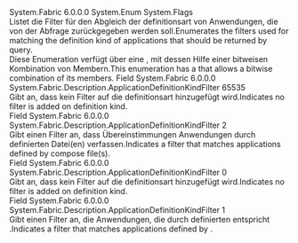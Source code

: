 <Type Name="ApplicationDefinitionKindFilter" FullName="System.Fabric.Description.ApplicationDefinitionKindFilter">
  <TypeSignature Language="C#" Value="public enum ApplicationDefinitionKindFilter" />
  <TypeSignature Language="ILAsm" Value=".class public auto ansi sealed ApplicationDefinitionKindFilter extends System.Enum" />
  <TypeSignature Language="DocId" Value="T:System.Fabric.Description.ApplicationDefinitionKindFilter" />
  <TypeSignature Language="VB.NET" Value="Public Enum ApplicationDefinitionKindFilter" />
  <TypeSignature Language="F#" Value="type ApplicationDefinitionKindFilter = " />
  <AssemblyInfo>
    <AssemblyName>System.Fabric</AssemblyName>
    <AssemblyVersion>6.0.0.0</AssemblyVersion>
  </AssemblyInfo>
  <Base>
    <BaseTypeName>System.Enum</BaseTypeName>
  </Base>
  <Attributes>
    <Attribute>
      <AttributeName>System.Flags</AttributeName>
    </Attribute>
  </Attributes>
  <Docs>
    <summary>
      <para><span data-ttu-id="a20a1-101">Listet die Filter für den Abgleich der definitionsart von Anwendungen, die von der Abfrage zurückgegeben werden soll.</span><span class="sxs-lookup"><span data-stu-id="a20a1-101">Enumerates the filters used for matching the definition kind of applications that should be returned by query.</span></span></para>
    </summary>
    <remarks><span data-ttu-id="a20a1-102">Diese Enumeration verfügt über eine <see cref="T:System.FlagsAttribute" /> , mit dessen Hilfe einer bitweisen Kombination von Membern.</span><span class="sxs-lookup"><span data-stu-id="a20a1-102">This enumeration has a <see cref="T:System.FlagsAttribute" /> that allows a bitwise combination of its members.</span></span></remarks>
  </Docs>
  <Members>
    <Member MemberName="All">
      <MemberSignature Language="C#" Value="All" />
      <MemberSignature Language="ILAsm" Value=".field public static literal valuetype System.Fabric.Description.ApplicationDefinitionKindFilter All = int32(65535)" />
      <MemberSignature Language="DocId" Value="F:System.Fabric.Description.ApplicationDefinitionKindFilter.All" />
      <MemberSignature Language="VB.NET" Value="All" />
      <MemberSignature Language="F#" Value="All = 65535" Usage="System.Fabric.Description.ApplicationDefinitionKindFilter.All" />
      <MemberType>Field</MemberType>
      <AssemblyInfo>
        <AssemblyName>System.Fabric</AssemblyName>
        <AssemblyVersion>6.0.0.0</AssemblyVersion>
      </AssemblyInfo>
      <ReturnValue>
        <ReturnType>System.Fabric.Description.ApplicationDefinitionKindFilter</ReturnType>
      </ReturnValue>
      <MemberValue>65535</MemberValue>
      <Docs>
        <summary>
          <para><span data-ttu-id="a20a1-103">Gibt an, dass kein Filter auf die definitionsart hinzugefügt wird.</span><span class="sxs-lookup"><span data-stu-id="a20a1-103">Indicates no filter is added on definition kind.</span></span></para>
        </summary>
      </Docs>
    </Member>
    <Member MemberName="Compose">
      <MemberSignature Language="C#" Value="Compose" />
      <MemberSignature Language="ILAsm" Value=".field public static literal valuetype System.Fabric.Description.ApplicationDefinitionKindFilter Compose = int32(2)" />
      <MemberSignature Language="DocId" Value="F:System.Fabric.Description.ApplicationDefinitionKindFilter.Compose" />
      <MemberSignature Language="VB.NET" Value="Compose" />
      <MemberSignature Language="F#" Value="Compose = 2" Usage="System.Fabric.Description.ApplicationDefinitionKindFilter.Compose" />
      <MemberType>Field</MemberType>
      <AssemblyInfo>
        <AssemblyName>System.Fabric</AssemblyName>
        <AssemblyVersion>6.0.0.0</AssemblyVersion>
      </AssemblyInfo>
      <ReturnValue>
        <ReturnType>System.Fabric.Description.ApplicationDefinitionKindFilter</ReturnType>
      </ReturnValue>
      <MemberValue>2</MemberValue>
      <Docs>
        <summary>
          <para><span data-ttu-id="a20a1-104">Gibt einen Filter an, dass Übereinstimmungen Anwendungen durch definierten Datei(en) verfassen.</span><span class="sxs-lookup"><span data-stu-id="a20a1-104">Indicates a filter that matches applications defined by compose file(s).</span></span></para>
        </summary>
      </Docs>
    </Member>
    <Member MemberName="Default">
      <MemberSignature Language="C#" Value="Default" />
      <MemberSignature Language="ILAsm" Value=".field public static literal valuetype System.Fabric.Description.ApplicationDefinitionKindFilter Default = int32(0)" />
      <MemberSignature Language="DocId" Value="F:System.Fabric.Description.ApplicationDefinitionKindFilter.Default" />
      <MemberSignature Language="VB.NET" Value="Default" />
      <MemberSignature Language="F#" Value="Default = 0" Usage="System.Fabric.Description.ApplicationDefinitionKindFilter.Default" />
      <MemberType>Field</MemberType>
      <AssemblyInfo>
        <AssemblyName>System.Fabric</AssemblyName>
        <AssemblyVersion>6.0.0.0</AssemblyVersion>
      </AssemblyInfo>
      <ReturnValue>
        <ReturnType>System.Fabric.Description.ApplicationDefinitionKindFilter</ReturnType>
      </ReturnValue>
      <MemberValue>0</MemberValue>
      <Docs>
        <summary>
          <para><span data-ttu-id="a20a1-105">Gibt an, dass kein Filter auf die definitionsart hinzugefügt wird.</span><span class="sxs-lookup"><span data-stu-id="a20a1-105">Indicates no filter is added on definition kind.</span></span></para>
        </summary>
      </Docs>
    </Member>
    <Member MemberName="ServiceFabricApplicationDescription">
      <MemberSignature Language="C#" Value="ServiceFabricApplicationDescription" />
      <MemberSignature Language="ILAsm" Value=".field public static literal valuetype System.Fabric.Description.ApplicationDefinitionKindFilter ServiceFabricApplicationDescription = int32(1)" />
      <MemberSignature Language="DocId" Value="F:System.Fabric.Description.ApplicationDefinitionKindFilter.ServiceFabricApplicationDescription" />
      <MemberSignature Language="VB.NET" Value="ServiceFabricApplicationDescription" />
      <MemberSignature Language="F#" Value="ServiceFabricApplicationDescription = 1" Usage="System.Fabric.Description.ApplicationDefinitionKindFilter.ServiceFabricApplicationDescription" />
      <MemberType>Field</MemberType>
      <AssemblyInfo>
        <AssemblyName>System.Fabric</AssemblyName>
        <AssemblyVersion>6.0.0.0</AssemblyVersion>
      </AssemblyInfo>
      <ReturnValue>
        <ReturnType>System.Fabric.Description.ApplicationDefinitionKindFilter</ReturnType>
      </ReturnValue>
      <MemberValue>1</MemberValue>
      <Docs>
        <summary>
          <para><span data-ttu-id="a20a1-106">Gibt einen Filter an, die Anwendungen, die durch definierten entspricht <see cref="T:System.Fabric.Description.ApplicationDescription" />.</span><span class="sxs-lookup"><span data-stu-id="a20a1-106">Indicates a filter that matches applications defined by <see cref="T:System.Fabric.Description.ApplicationDescription" />.</span></span></para>
        </summary>
      </Docs>
    </Member>
  </Members>
</Type>